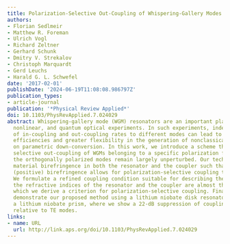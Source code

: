 ```yaml
---
title: Polarization-Selective Out-Coupling of Whispering-Gallery Modes
authors:
- Florian Sedlmeir
- Matthew R. Foreman
- Ulrich Vogl
- Richard Zeltner
- Gerhard Schunk
- Dmitry V. Strekalov
- Christoph Marquardt
- Gerd Leuchs
- Harald G. L. Schwefel
date: '2017-02-01'
publishDate: '2024-06-19T11:08:08.986797Z'
publication_types:
- article-journal
publication: '*Physical Review Applied*'
doi: 10.1103/PhysRevApplied.7.024029
abstract: Whispering-gallery mode (WGM) resonators are an important platform for linear,
  nonlinear, and quantum optical experiments. In such experiments, independent control
  of in-coupling and out-coupling rates to different modes can lead to higher conversion
  efficiencies and greater flexibility in the generation of nonclassical states based
  on parametric down-conversion. In this work, we introduce a scheme that enables
  selective out-coupling of WGMs belonging to a specific polarization family, while
  the orthogonally polarized modes remain largely unperturbed. Our technique utilizes
  material birefringence in both the resonator and the coupler such that a negative
  (positive) birefringence allows for polarization-selective coupling to TE (TM) WGMs.
  We formulate a refined coupling condition suitable for describing the case where
  the refractive indices of the resonator and the coupler are almost the same, from
  which we derive a criterion for polarization-selective coupling. Finally, we experimentally
  demonstrate our proposed method using a lithium niobate disk resonator coupled to
  a lithium niobate prism, where we show a 22-dB suppression of coupling to TM modes
  relative to TE modes.
links:
- name: URL
  url: http://link.aps.org/doi/10.1103/PhysRevApplied.7.024029
---
```

